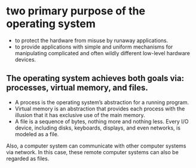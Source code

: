 # two primary purpose of the operating system

* to protect the hardware from misuse by runaway applications.
* to provide applications with simple and uniform mechanisms for manipulating complicated and often wildly different
  low-level hardware devices.

## The operating system achieves both goals via: processes, virtual memory, and files.

* A process is the operating system’s abstraction for a running program.
* Virtual memory is an abstraction that provides each process with the illusion that it has exclusive use of the main
  memory.
* A file is a sequence of bytes, nothing more and nothing less. Every I/O device, including disks, keyboards, displays,
  and even networks, is modeled as a file.

Also, a computer system can communicate with other computer systems via network. In this case, these remote computer
systems can also be regarded as files.

